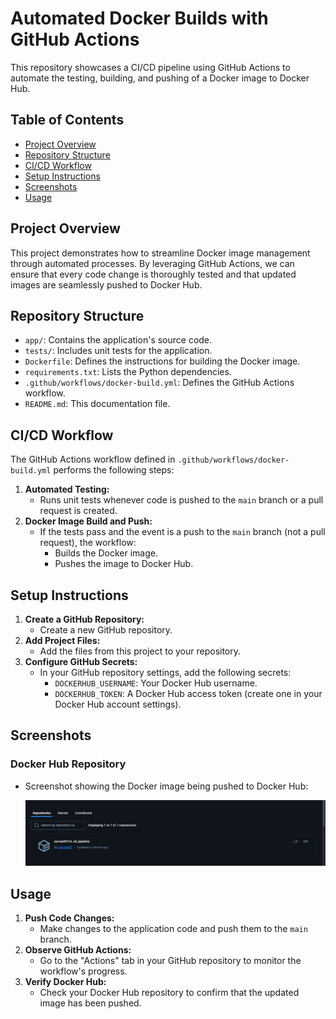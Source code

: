# Automated Docker Builds with GitHub Actions

This repository showcases a CI/CD pipeline using GitHub Actions to automate the testing, building, and pushing of a Docker image to Docker Hub.

## Table of Contents

- [Project Overview](#project-overview)
- [Repository Structure](#repository-structure)
- [CI/CD Workflow](#ci-cd-workflow)
- [Setup Instructions](#setup-instructions)
- [Screenshots](#screenshots)
- [Usage](#usage)

## Project Overview

This project demonstrates how to streamline Docker image management through automated processes. By leveraging GitHub Actions, we can ensure that every code change is thoroughly tested and that updated images are seamlessly pushed to Docker Hub.

## Repository Structure

- `app/`: Contains the application's source code.
- `tests/`: Includes unit tests for the application.
- `Dockerfile`: Defines the instructions for building the Docker image.
- `requirements.txt`: Lists the Python dependencies.
- `.github/workflows/docker-build.yml`: Defines the GitHub Actions workflow.
- `README.md`: This documentation file.

## CI/CD Workflow

The GitHub Actions workflow defined in `.github/workflows/docker-build.yml` performs the following steps:

1. **Automated Testing:**
   - Runs unit tests whenever code is pushed to the `main` branch or a pull request is created.
2. **Docker Image Build and Push:**
   - If the tests pass and the event is a push to the `main` branch (not a pull request), the workflow:
     - Builds the Docker image.
     - Pushes the image to Docker Hub.

## Setup Instructions

1. **Create a GitHub Repository:**
   - Create a new GitHub repository.
2. **Add Project Files:**
   - Add the files from this project to your repository.
3. **Configure GitHub Secrets:**
   - In your GitHub repository settings, add the following secrets:
     - `DOCKERHUB_USERNAME`: Your Docker Hub username.
     - `DOCKERHUB_TOKEN`: A Docker Hub access token (create one in your Docker Hub account settings).

## Screenshots

### Docker Hub Repository

- Screenshot showing the Docker image being pushed to Docker Hub:

  ![DockerHub Screenshot](screenshot.png)

## Usage

1. **Push Code Changes:**
   - Make changes to the application code and push them to the `main` branch.
2. **Observe GitHub Actions:**
   - Go to the "Actions" tab in your GitHub repository to monitor the workflow's progress.
3. **Verify Docker Hub:**
   - Check your Docker Hub repository to confirm that the updated image has been pushed.
